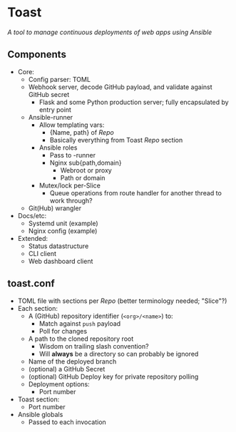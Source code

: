 Toast
===

*A tool to manage continuous deployments of web apps using Ansible*

## Components
 - Core:
   - Config parser: TOML
   - Webhook server, decode GitHub payload, and validate against GitHub secret
     - Flask and some Python production server; fully encapsulated by entry point
   - Ansible-runner
     - Allow templating vars:
       - {Name, path} of *Repo*
       - Basically everything from Toast *Repo* section
     - Ansible roles
       - Pass to -runner
       - Nginx sub{path,domain}
         - Webroot or proxy
         - Path or domain
     - Mutex/lock per-Slice
       - Queue operations from route handler for another thread to work through?
   - Git(Hub) wrangler
 - Docs/etc:
   - Systemd unit (example)
   - Nginx config (example)
 - Extended:
   - Status datastructure
   - CLI client
   - Web dashboard client

## toast.conf
 - TOML file with sections per *Repo* (better terminology needed; "Slice"?)
 - Each section:
   - A (GitHub) repository identifier (`<org>/<name>`) to:
     - Match against `push` payload
     - Poll for changes
   - A path to the cloned repository root
     - Wisdom on trailing slash convention? 
     - Will **always** be a directory so can probably be ignored
   - Name of the deployed branch
   - (optional) a GitHub Secret
   - (optional) GitHub Deploy key for private repository polling
   - Deployment options:
     - Port number
 - Toast section:
   - Port number
 - Ansible globals
   - Passed to each invocation
